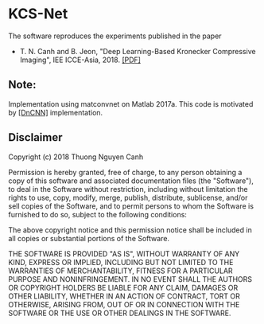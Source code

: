 # KCS-Net
The software reproduces the experiments published in the paper

* T. N. Canh and B. Jeon, "Deep Learning-Based Kronecker Compressive Imaging", IEE ICCE-Asia, 2018. [[PDF]](https://www.researchgate.net/publication/324969818_Deep_Learning-Based_Kronecker_Compressive_Imaging)

## Note: 
Implementation using matconvnet on Matlab 2017a. This code is motivated by [[DnCNN]](https://github.com/cszn/DnCNN) implementation. 

## Disclaimer
Copyright (c) 2018 Thuong Nguyen Canh

Permission is hereby granted, free of charge, to any person obtaining a copy of
this software and associated documentation files (the "Software"), to deal in
the Software without restriction, including without limitation the rights to
use, copy, modify, merge, publish, distribute, sublicense, and/or sell copies of
the Software, and to permit persons to whom the Software is furnished to do so,
subject to the following conditions:

The above copyright notice and this permission notice shall be included in all
copies or substantial portions of the Software.

THE SOFTWARE IS PROVIDED "AS IS", WITHOUT WARRANTY OF ANY KIND, EXPRESS OR
IMPLIED, INCLUDING BUT NOT LIMITED TO THE WARRANTIES OF MERCHANTABILITY, FITNESS
FOR A PARTICULAR PURPOSE AND NONINFRINGEMENT. IN NO EVENT SHALL THE AUTHORS OR
COPYRIGHT HOLDERS BE LIABLE FOR ANY CLAIM, DAMAGES OR OTHER LIABILITY, WHETHER
IN AN ACTION OF CONTRACT, TORT OR OTHERWISE, ARISING FROM, OUT OF OR IN
CONNECTION WITH THE SOFTWARE OR THE USE OR OTHER DEALINGS IN THE SOFTWARE.




